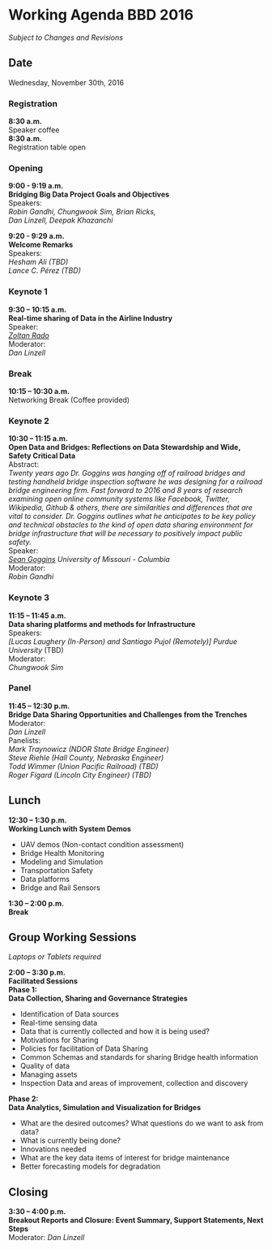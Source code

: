 # Working Agenda BBD 2016  
_Subject to Changes and Revisions_

## Date
Wednesday, November 30th, 2016 

### Registration
**8:30 a.m.**   
Speaker coffee   
**8:30 a.m.**   
Registration table open    

### Opening
**9:00 - 9:19 a.m.**        
**Bridging Big Data Project Goals and Objectives**  
Speakers:     
_Robin Gandhi, Chungwook Sim, Brian Ricks,  
Dan Linzell, Deepak Khazanchi_   

**9:20 - 9:29 a.m.**             
**Welcome Remarks**  
Speakers:           
_Hesham Ali (TBD)  
Lance C. Pérez (TBD)_

### Keynote 1
**9:30 – 10:15 a.m.**        
**Real-time sharing of Data in the Airline Industry**  
Speaker:   
_[Zoltan Rado](http://www.aviationsafetytechnologies.com/dr-zoltan-rado/)_  
Moderator:   
_Dan Linzell_  

### Break
**10:15 – 10:30 a.m.**      
Networking Break (Coffee provided)

### Keynote 2
**10:30 – 11:15 a.m.   
Open Data and Bridges: Reflections on Data Stewardship and Wide, Safety Critical Data**  
Abstract:  
_Twenty years ago Dr. Goggins was hanging off of railroad bridges and testing handheld bridge inspection software he was designing for a railroad bridge engineering firm. Fast forward to 2016 and 8 years of research examining open online community systems like Facebook, Twitter, Wikipedia, Github & others, there are similarities and differences that are vital to consider. Dr. Goggins outlines what he anticipates to be key policy and technical obstacles to the kind of open data sharing environment for bridge infrastructure that will be necessary to positively impact public safety._  
Speaker:   
_[Sean Goggins](https://education.missouri.edu/person/sean-goggins/) University of Missouri - Columbia_  
Moderator:   
_Robin Gandhi_                                 

### Keynote 3
**11:15 – 11:45 a.m.   
Data sharing platforms and methods for Infrastructure**  
Speakers:   
_[Lucas Laughery (In-Person) and Santiago Pujol (Remotely)] Purdue University_ (TBD)   
Moderator:  
_Chungwook Sim_   

### Panel
**11:45 – 12:30 p.m.   
Bridge Data Sharing Opportunities and Challenges from the Trenches**  
Moderator:      
_Dan Linzell_  
Panelists:       
_Mark Traynowicz (NDOR State Bridge Engineer)  
Steve Riehle (Hall County, Nebraska Engineer)  
Todd Wimmer (Union Pacific Railroad) (TBD)  
Roger Figard (Lincoln City Engineer) (TBD)_  
                                                                        
## Lunch                                                                                                                                               
**12:30 – 1:30 p.m.    
Working Lunch with System Demos**
- UAV demos (Non-contact condition assessment)
- Bridge Health Monitoring
- Modeling and Simulation
- Transportation Safety
- Data platforms
- Bridge and Rail Sensors

**1:30 – 2:00 p.m.  
Break**


## Group Working Sessions
_Laptops or Tablets required_

**2:00 – 3:30 p.m.    
Facilitated Sessions**  
**Phase 1:   
Data Collection, Sharing and Governance Strategies**  
- Identification of Data sources 
- Real-time sensing data
- Data that is currently collected and how it is being used?
- Motivations for Sharing
- Policies for facilitation of Data Sharing
- Common Schemas and standards for sharing Bridge health information
- Quality of data
- Managing assets
- Inspection Data and areas of improvement, collection and discovery

**Phase 2:   
Data Analytics, Simulation and Visualization for Bridges** 
- What are the desired outcomes? What questions do we want to ask from data?
- What is currently being done?
- Innovations needed
- What are the key data items of interest for bridge maintenance
- Better forecasting models for degradation            
       

## Closing
**3:30 – 4:00 p.m.  
Breakout Reports  and Closure: Event Summary, Support Statements, Next Steps**   
Moderator: 
_Dan Linzell_

